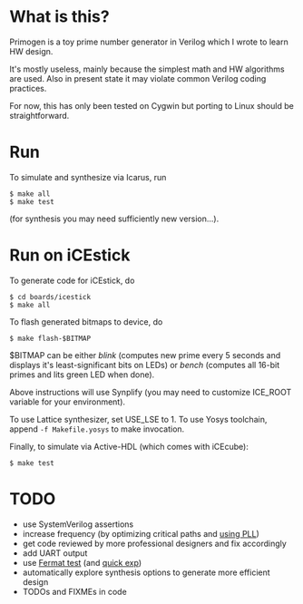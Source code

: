 # What is this?

Primogen is a toy prime number generator in Verilog which I wrote to
learn HW design.

It's mostly useless, mainly because the simplest math and HW algorithms
are used. Also in present state it may violate common Verilog coding
practices.

For now, this has only been tested on Cygwin but porting to Linux
should be straightforward.

# Run

To simulate and synthesize via Icarus, run
```
$ make all
$ make test
```
(for synthesis you may need sufficiently new version...).

# Run on iCEstick

To generate code for iCEstick, do
```
$ cd boards/icestick
$ make all
```

To flash generated bitmaps to device, do
```
$ make flash-$BITMAP
```

$BITMAP can be either _blink_ (computes new prime every
5 seconds and displays it's least-significant bits on LEDs)
or _bench_ (computes all 16-bit primes and lits green LED when
done).

Above instructions will use Synplify (you may need to
customize ICE\_ROOT variable for your environment).

To use Lattice synthesizer, set USE\_LSE to 1.
To use Yosys toolchain, append `-f Makefile.yosys`
to make invocation.

Finally, to simulate via Active-HDL (which comes
with iCEcube):
```
$ make test
```

# TODO

* use SystemVerilog assertions
* increase frequency (by optimizing critical paths and [using PLL](https://www.reddit.com/r/yosys/comments/3yrq6d/are_plls_supported_on_the_icestick_hw/))
* get code reviewed by more professional designers and fix accordingly
* add UART output
* use [Fermat test](https://en.wikipedia.org/wiki/Fermat_primality_test) (and [quick exp](https://en.wikipedia.org/wiki/Modular_exponentiation))
* automatically explore synthesis options to generate more efficient design
* TODOs and FIXMEs in code

